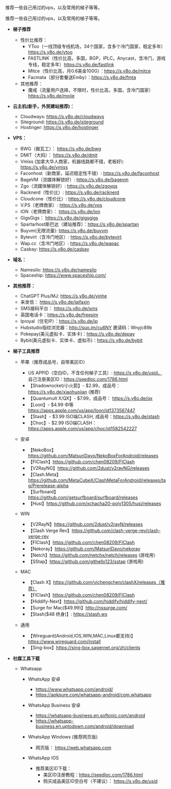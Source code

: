 推荐一些自己用过的vps，以及常用的梯子等等。

推荐一些自己用过的vps，以及常用的梯子等等。

* **梯子推荐**

  * 性价比推荐：
    * YToo（一线顶级专线机场，34个国家，含多个冷门国家，稳定多年）https://s.y8o.de/ytoo
    * FASTLINK（性价比高，多国，BGP，IPLC，Anycast，含冷门，游戏专线，稳定多年）https://s.y8o.de/fastlink
    * Mitce（性价比高，月0.6美金100G）：https://s.y8o.de/mitce
    * Facmata（部分套餐送Emby）：https://s.y8o.de/fmta
  * 其他推荐：
    * 魔戒（流量用户选择，不限时，性价比高，多国，含冷门国家）https://s.y8o.de/mojie

* **云主机(新手，外贸建站推荐)：**
  * Cloudways: https://s.y8o.de/cloudways
  * Siteground: https://s.y8o.de/siteground
  * Hostinger: https://s.y8o.de/hostinger

* **VPS：**
  * BWG（搬瓦工）： https://s.y8o.de/bwg
  * DMIT（大妈）： https://s.y8o.de/dmit
  * Vmiss (加拿大华人商家，机器线路都不错，老板好): https://s.y8o.de/vmiss
  * Faconhost（新商家，延迟稳定性不错）: https://s.y8o.de/faconhost
  * BageVM（流媒体解锁好）:  https://s.y8o.de/bagevm
  * Zgo（流媒体解锁好）: https://s.y8o.de/zgovps
  * Racknerd（性价比）:  https://s.y8o.de/racknerd
  * Cloudcone（性价比）:  https://s.y8o.de/cloudcone
  * V.PS（老牌商家）:  https://s.y8o.de/vps
  * ION（老牌商家）： https://s.y8o.de/ion
  * GigsGigs： https://s.y8o.de/gigsgigs
  * Spartarhost斯巴达（建站推荐）：https://s.y8o.de/spartan
  * Buyvm(无限流量):  https://s.y8o.de/buyvm
  * Bytevirt（含冷门地区）:  https://s.y8o.de/bytevirt
  * Wap.cc（含冷门地区）: https://s.y8o.de/wapac
  * Casbay: https://s.y8o.de/casbay
* **域名：**
  * Namesilo: https://s.y8o.de/namesilo
  * Spaceship: https://www.spaceship.com/

* **其他推荐：**
  * ChatGPT Plus/MJ: https://s.y8o.de/yinhe
  * 来发信： https://s.y8o.de/laifaxin
  * SMS接码平台： https://s.y8o.de/sms
  * 英国电话卡：https://s.y8o.de/freesim
  * Iproyal（住宅IP）：https://s.y8o.de/ip
  * Hubstudio指纹浏览器：http://suo.im/cu6NY 邀请码：Wnyjc89b
  * Pokepay(美元虚拟卡、实体卡)：https://s.y8o.de/depay
  * Bybit(美元虚拟卡、实体卡、虚拟币)：https://s.y8o.de/bybit

* **梯子工具推荐**

  * 苹果（推荐成品号，自带美区ID） 
    * US APPID（空白ID，不含任何梯子工具）: https://s.y8o.de/usid， 自己注册美区ID：https://seedloc.com/1786.html
    * 【Shadowrocket/小火箭】- $2.99，成品号： https://s.y8o.de/xiaohuojian (推荐)
    * 【Quantumult X/QX】- $7.99，成品号： https://s.y8o.de/qx
    * 【Loon】- $4.99 中等 https://apps.apple.com/us/app/loon/id1373567447
    * 【Stash】- $3.99 ISO端CLASH, 成品号：https://s.y8o.de/stash
    * 【Choc】- $2.99 ISO端CLASH： https://apps.apple.com/us/app/choc/id1582542227

  * 安卓
    * 【NekoBox】https://github.com/MatsuriDayo/NekoBoxForAndroid/releases
    * 【FlClash】https://github.com/chen08209/FlClash
    * 【V2RayNG】https://github.com/2dust/v2rayNG/releases
    * 【Clash.Meta】https://github.com/MetaCubeX/ClashMetaForAndroid/releases/tag/Prerelease-alpha
    * 【Surfboard】https://github.com/getsurfboard/surfboard/releases
    * 【Husi】https://github.com/xchacha20-poly1305/husi/releases

  * WIN
    * 【V2RayN】https://github.com/2dust/v2rayN/releases
    * 【Clash Verge Rev】https://github.com/clash-verge-rev/clash-verge-rev
    * 【FlClash】https://github.com/chen08209/FlClash
    * 【Nekoray】https://github.com/MatsuriDayo/nekoray
    * 【Netch】https://github.com/netchx/netch/releases (游戏用）
    * 【SStap】https://github.com/githello123/sstap (游戏用)

  * MAC
    * 【Clash X】https://github.com/yichengchen/clashX/releases（推荐）
    * 【FlClash】https://github.com/chen08209/FlClash
    * 【Hiddify-Next】https://github.com/hiddify/hiddify-next/
    * 【Surge for Mac($49.99)】http://nssurge.com/
    * 【Stash($48 终身)】: https://stash.ws

  * 通用
    * 【Wireguard(Android,IOS,WIN,MAC,Linux都支持)】https://www.wireguard.com/install
    * 【Sing-box】https://sing-box.sagernet.org/zh/clients

* **社媒工具下载**
  * Whatsapp
    * WhatsApp 安卓
      * https://www.whatsapp.com/android/
      * https://apkpure.com/whatsapp-android/com.whatsapp

    * WhatsApp Business 安卓
      * https://whatsapp-business.en.softonic.com/android
      * https://whatsapp-business.en.uptodown.com/android/download

    * WhatsApp Windows (推荐网页版)
      * 网页版： https://web.whatsapp.com

    * WhatsApp IOS
      * 推荐美区ID下载：
        * 美区ID注册教程：https://seedloc.com/1786.html
        * 购买成品美区ID空白号（不建议）： https://s.y8o.de/usid
